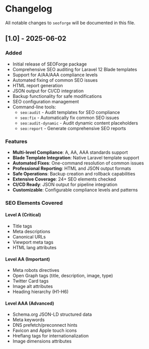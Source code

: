 # Changelog

All notable changes to `seoforge` will be documented in this file.

## [1.0] - 2025-06-02

### Added
- Initial release of SEOForge package
- Comprehensive SEO auditing for Laravel 12 Blade templates
- Support for A/AA/AAA compliance levels
- Automated fixing of common SEO issues
- HTML report generation
- JSON output for CI/CD integration
- Backup functionality for safe modifications
- SEO configuration management
- Command-line tools:
  - `seo:audit` - Audit templates for SEO compliance
  - `seo:fix` - Automatically fix common SEO issues
  - `seo:audit-dynamic` - Audit dynamic content placeholders
  - `seo:report` - Generate comprehensive SEO reports

### Features
- **Multi-level Compliance**: A, AA, AAA standards support
- **Blade Template Integration**: Native Laravel template support
- **Automated Fixes**: One-command resolution of common issues
- **Professional Reporting**: HTML and JSON output formats
- **Safe Operations**: Backup creation and rollback capabilities
- **Extensive Coverage**: 24+ SEO elements checked
- **CI/CD Ready**: JSON output for pipeline integration
- **Customizable**: Configurable compliance levels and patterns

### SEO Elements Covered
#### Level A (Critical)
- Title tags
- Meta descriptions
- Canonical URLs
- Viewport meta tags
- HTML lang attributes

#### Level AA (Important)
- Meta robots directives
- Open Graph tags (title, description, image, type)
- Twitter Card tags
- Image alt attributes
- Heading hierarchy (H1-H6)

#### Level AAA (Advanced)
- Schema.org JSON-LD structured data
- Meta keywords
- DNS prefetch/preconnect hints
- Favicon and Apple touch icons
- Hreflang tags for internationalization
- Image dimensions attributes 